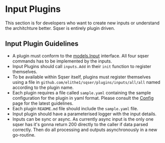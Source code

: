 # Input Plugins

This section is for developers who want to create new inputs or understand the architchture better. Sqser is entirely
plugin driven.

## Input Plugin Guidelines

- A plugin must conform to the [models.Input][] interface. All four sqser commands has to be implemented by the inputs.
- Input Plugins should call `inputs.Add` in their `init` function to register themselves.
- To be available within Sqser itself, plugins must register themselves using a file
  in `github.com/elithe1/sqser/plugins/inputs/all/all` named according to the plugin name.
- Each plugin requires a file called `sample.yaml` containing the sample configuration for the plugin in yaml format.
  Please consult the [Config][] page for the latest guidelines.
- Each plugin `README.md` file should include the `sample.yaml` file.
- Input plugin should have a parameterised logger with the input details.
- Inputs can be sync or async. As currently async input is the only one sqser has it's gonna return 200 directly to the
  caller if data parsed correctly. Then do all processing and outputs asynchronously in a new go-routine.

[models.Input]: http://github.com/elithe1/sqser/blob/master/models/input.go#L7-L7

[Config]: http://github.com/elithe1/sqser/blob/master/docs/CONFIG.md
